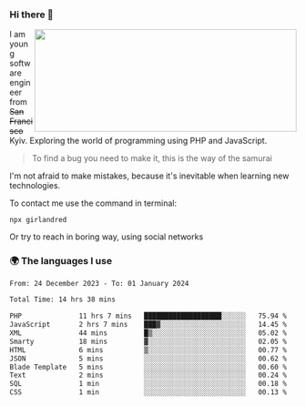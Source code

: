 ### Hi there 👋  

<img align='right' src="https://github-readme-stats.vercel.app/api?username=girlandred&count_private=true&show_icons=true&include_all_commits=true&hide_rank=true&hide_title=true&theme=buefy&card_width=300" width=460 height=180>


I am young software engineer from ~~San Francisco~~ Kyiv. Exploring the world of programming using PHP and JavaScript.


> To find a bug you need to make it, this is the way of the samurai



I'm not afraid to make mistakes, because it's inevitable when learning new technologies.

To contact me use the command in terminal:

```
npx girlandred
```

Or try to reach in boring way, using social networks


### 🌍 The languages I use

<!--START_SECTION:waka-->

```txt
From: 24 December 2023 - To: 01 January 2024

Total Time: 14 hrs 38 mins

PHP              11 hrs 7 mins   ███████████████████░░░░░░   75.94 %
JavaScript       2 hrs 7 mins    ███▓░░░░░░░░░░░░░░░░░░░░░   14.45 %
XML              44 mins         █▒░░░░░░░░░░░░░░░░░░░░░░░   05.02 %
Smarty           18 mins         ▓░░░░░░░░░░░░░░░░░░░░░░░░   02.05 %
HTML             6 mins          ▒░░░░░░░░░░░░░░░░░░░░░░░░   00.77 %
JSON             5 mins          ░░░░░░░░░░░░░░░░░░░░░░░░░   00.62 %
Blade Template   5 mins          ░░░░░░░░░░░░░░░░░░░░░░░░░   00.60 %
Text             2 mins          ░░░░░░░░░░░░░░░░░░░░░░░░░   00.24 %
SQL              1 min           ░░░░░░░░░░░░░░░░░░░░░░░░░   00.18 %
CSS              1 min           ░░░░░░░░░░░░░░░░░░░░░░░░░   00.13 %
```

<!--END_SECTION:waka-->
